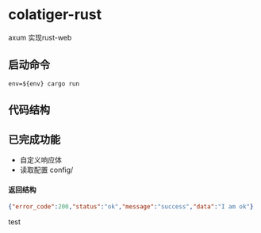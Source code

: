 # colatiger-rust
axum 实现rust-web


## 启动命令
```
env=${env} cargo run
```

## 代码结构



## 已完成功能
- 自定义响应体
- 读取配置 config/

#### 返回结构
```json
{"error_code":200,"status":"ok","message":"success","data":"I am ok"}
```


test
